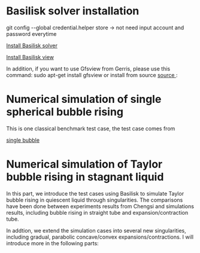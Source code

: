 # Basilisk solver installation #
git config --global credential.helper store -> not need input account and password everytime

<a href = "http://basilisk.fr/src/INSTALL" > Install Basilisk solver </a>

<a href = "http://basilisk.fr/src/view.h" > Install Basilisk view </a>

In addition, if you want to use Gfsview from Gerris, please use this command:
sudo apt-get install gfsview
or install from source <a href = "http://gfs.sourceforge.net/wiki/index.php/Installing_from_source#Compiling_and_installing_GfsView" > source </a>:



# **Numerical simulation of single spherical bubble rising**
This is one classical benchmark test case, the test case comes from 


<a href ="https://github.com/GabrielGLK/thesis-cases/tree/master/Basilisk-test-cases/single-bubble">single bubble </a>

# **Numerical simulation of Taylor bubble rising in stagnant liquid** 
In this part, we introduce the test cases using Basilisk to simulate Taylor bubble rising in quiescent liquid through singularities. The comparisons have been done between experiments results from Chengsi and simulations results, including bubble rising in straight tube and expansion/contraction tube.

In addtion, we extend the simulation cases into several new singularities, including gradual, parabolic concave/convex expansions/contractions. I will introduce more in the following parts:


